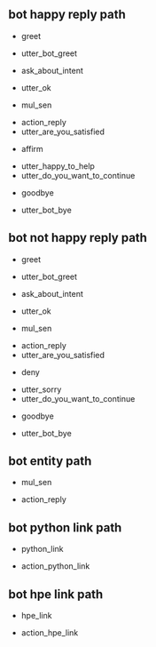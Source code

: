 <!-- this file consists of different story paths that the bot recognises according to the flow of the chat -->
## bot happy reply path
* greet
 - utter_bot_greet
* ask_about_intent
 - utter_ok
* mul_sen
 - action_reply
 - utter_are_you_satisfied
* affirm
 - utter_happy_to_help
 - utter_do_you_want_to_continue
* goodbye
 - utter_bot_bye

## bot not happy reply path
* greet
 - utter_bot_greet
* ask_about_intent
 - utter_ok
* mul_sen
 - action_reply
 - utter_are_you_satisfied
* deny
 - utter_sorry
 - utter_do_you_want_to_continue
* goodbye
 - utter_bot_bye

## bot entity path
* mul_sen
 - action_reply

## bot python link path
* python_link
 - action_python_link

## bot hpe link path
* hpe_link
 - action_hpe_link
